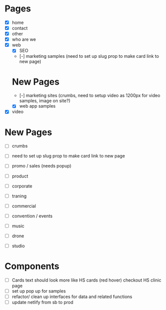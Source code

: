 # Pages
- [x] home
- [x] contact
- [x] other
- [x] who are we
- [x] web
  - [x] SEO
  - [-] marketing samples (need to set up slug prop to make card link to new page)
  # New Pages
    - [-] marketing sites (crumbs, need to setup video as 1200px for video samples, image on site?)
  - [x] web app samples
- [x] video
# New Pages
 - [ ] crumbs
 - [ ] need to set up slug prop to make card link to new page
  - [ ] promo / sales (needs popup)
  - [ ] product
  - [ ] corporate
  - [ ] traning
  - [ ] commercial
  - [ ] convention / events
  - [ ] music
  - [ ] drone
  - [ ] studio




# Components
- [ ] Cards text should look more like HS cards (red hover) checkout HS clinic page
- [ ] set up pop up for samples
- [ ] refactor/ clean up interfaces for data and related functions
- [ ] update netlify from sb to prod
